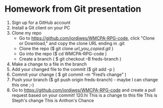 Homework from Git presentation
============

1. Sign up for a GitHub account
2. Install a Git client on your PC
3. Clone my repo
    * Go to https://github.com/jordiwes/WMCPA-RPG-code, click "Clone or Download," and copy the clone URL ending in .git
    * Clone the repo ($ git clone *url_you_copied.git* )
    * Go into the repo ($ cd WMCPA-RPG-code )
    * Create a branch ( $ git checkout –B freds-branch )
5. Make a change to a file in the branch
6. Add your changed file to the commit ($ git add -p ) 
7. Commit your change ( $ git commit –m “Fred’s change” )
8. Push your branch ($ git push origin freds-branch) - maybe I can change this one ;-)
9. Go to https://github.com/jordiwes/WMCPA-RPG-code and create a pull request based on your commit!
120.hi
This is a change to this file
This is Steph's change
This is Anthon's Chance

